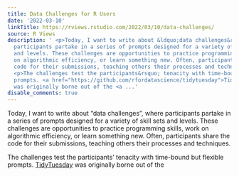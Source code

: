 ```yaml
---
title: Data Challenges for R Users
date: '2022-03-10'
linkTitle: https://rviews.rstudio.com/2022/03/10/data-challenges/
source: R Views
description: ' <p>Today, I want to write about &ldquo;data challenges&rdquo;, where
  participants partake in a series of prompts designed for a variety of skill sets
  and levels. These challenges are opportunities to practice programming skills, work
  on algorithmic efficiency, or learn something new. Often, participants share the
  code for their submissions, teaching others their processes and techniques.</p>
  <p>The challenges test the participants&rsquo; tenacity with time-bound but flexible
  prompts. <a href="https://github.com/rfordatascience/tidytuesday">TidyTuesday</a>
  was originally borne out of the <a ...'
disable_comments: true
---
```

 <p>Today, I want to write about &ldquo;data challenges&rdquo;, where participants partake in a series of prompts designed for a variety of skill sets and levels. These challenges are opportunities to practice programming skills, work on algorithmic efficiency, or learn something new. Often, participants share the code for their submissions, teaching others their processes and techniques.</p> <p>The challenges test the participants&rsquo; tenacity with time-bound but flexible prompts. <a href="https://github.com/rfordatascience/tidytuesday">TidyTuesday</a> was originally borne out of the <a ...